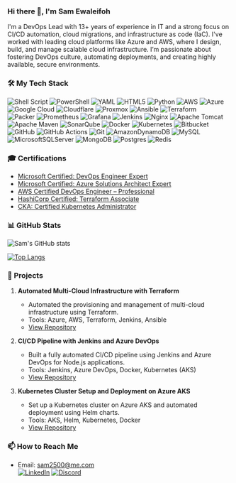 ### Hi there 👋, I'm Sam Ewaleifoh

I'm a DevOps Lead with 13+ years of experience in IT and a strong focus on CI/CD automation, cloud migrations, and infrastructure as code (IaC). I've worked with leading cloud platforms like Azure and AWS, where I design, build, and manage scalable cloud infrastructure. I’m passionate about fostering DevOps culture, automating deployments, and creating highly available, secure environments.

### 🛠️ My Tech Stack

![Shell Script](https://img.shields.io/badge/shell_script-%23121011.svg?style=for-the-badge&logo=gnu-bash&logoColor=white) 
![PowerShell](https://img.shields.io/badge/PowerShell-%235391FE.svg?style=for-the-badge&logo=powershell&logoColor=white)
![YAML](https://img.shields.io/badge/yaml-%23ffffff.svg?style=for-the-badge&logo=yaml&logoColor=151515) 
![HTML5](https://img.shields.io/badge/html5-%23E34F26.svg?style=for-the-badge&logo=html5&logoColor=white)
![Python](https://img.shields.io/badge/python-3670A0?style=for-the-badge&logo=python&logoColor=ffdd54) 
![AWS](https://img.shields.io/badge/AWS-%23FF9900.svg?style=for-the-badge&logo=amazon-aws&logoColor=white) 
![Azure](https://img.shields.io/badge/Azure-0078D4?style=for-the-badge&logo=microsoft-azure&logoColor=white)
![Google Cloud](https://img.shields.io/badge/GoogleCloud-%234285F4.svg?style=for-the-badge&logo=google-cloud&logoColor=white)
![Cloudflare](https://img.shields.io/badge/Cloudflare-F38020?style=for-the-badge&logo=Cloudflare&logoColor=white)
![Proxmox](https://img.shields.io/badge/proxmox-proxmox?style=for-the-badge&logo=proxmox&logoColor=%23E57000&labelColor=%232b2a33&color=%232b2a33)
![Ansible](https://img.shields.io/badge/ansible-%231A1918.svg?style=for-the-badge&logo=ansible&logoColor=white)
![Terraform](https://img.shields.io/badge/terraform-%235835CC.svg?style=for-the-badge&logo=terraform&logoColor=white)  
![Packer](https://img.shields.io/badge/packer-%23E7EEF0.svg?style=for-the-badge&logo=packer&logoColor=%2302A8EF)
![Prometheus](https://img.shields.io/badge/Prometheus-E6522C?style=for-the-badge&logo=Prometheus&logoColor=white) 
![Grafana](https://img.shields.io/badge/grafana-%23F46800.svg?style=for-the-badge&logo=grafana&logoColor=white) 
![Jenkins](https://img.shields.io/badge/jenkins-%232C5263.svg?style=for-the-badge&logo=jenkins&logoColor=white) 
![Nginx](https://img.shields.io/badge/nginx-%23009639.svg?style=for-the-badge&logo=nginx&logoColor=white) 
![Apache Tomcat](https://img.shields.io/badge/apache%20tomcat-%23F8DC75.svg?style=for-the-badge&logo=apache-tomcat&logoColor=black)
![Apache Maven](https://img.shields.io/badge/Apache%20Maven-C71A36?style=for-the-badge&logo=Apache%20Maven&logoColor=white) 
![SonarQube](https://img.shields.io/badge/SonarQube-black?style=for-the-badge&logo=sonarqube&logoColor=4E9BCD) 
![Docker](https://img.shields.io/badge/docker-%230db7ed.svg?style=for-the-badge&logo=docker&logoColor=white) 
![Kubernetes](https://img.shields.io/badge/kubernetes-%23326ce5.svg?style=for-the-badge&logo=kubernetes&logoColor=white)
![Bitbucket](https://img.shields.io/badge/bitbucket-%230047B3.svg?style=for-the-badge&logo=bitbucket&logoColor=white)
![GitHub](https://img.shields.io/badge/github-%23121011.svg?style=for-the-badge&logo=github&logoColor=white) 
![GitHub Actions](https://img.shields.io/badge/github%20actions-%232671E5.svg?style=for-the-badge&logo=githubactions&logoColor=white)
![Git](https://img.shields.io/badge/git-%23F05033.svg?style=for-the-badge&logo=git&logoColor=white)
![AmazonDynamoDB](https://img.shields.io/badge/Amazon%20DynamoDB-4053D6?style=for-the-badge&logo=Amazon%20DynamoDB&logoColor=white) 
![MySQL](https://img.shields.io/badge/mysql-4479A1.svg?style=for-the-badge&logo=mysql&logoColor=white)
![MicrosoftSQLServer](https://img.shields.io/badge/Microsoft%20SQL%20Server-CC2927?style=for-the-badge&logo=microsoft%20sql%20server&logoColor=white)
![MongoDB](https://img.shields.io/badge/MongoDB-%234ea94b.svg?style=for-the-badge&logo=mongodb&logoColor=white)
![Postgres](https://img.shields.io/badge/postgres-%23316192.svg?style=for-the-badge&logo=postgresql&logoColor=white)
![Redis](https://img.shields.io/badge/redis-%23DD0031.svg?style=for-the-badge&logo=redis&logoColor=white)


### 🎓 Certifications
- [Microsoft Certified: DevOps Engineer Expert](https://learn.microsoft.com/api/credentials/share/en-us/ddmx/27E11CD5BDCB6541?sharingId)
- [Microsoft Certified: Azure Solutions Architect Expert](https://learn.microsoft.com/api/credentials/share/en-us/ddmx/B49CA15765B9D1DB?sharingId)
- [AWS Certified DevOps Engineer – Professional](https://www.credly.com/badges/0b20ce95-5549-46e9-8bad-39417525c5de/public_url)
- [HashiCorp Certified: Terraform Associate](https://www.credly.com/badges/2898dedf-5108-454e-bb8a-6b00811e4572/public_url)
- [CKA: Certified Kubernetes Administrator](https://www.credly.com/badges/8bfef5e9-2515-414d-aee3-76edce8bb227/public_url)

### 📊 GitHub Stats

![Sam's GitHub stats](https://github-readme-stats.vercel.app/api?username=imgcc&show_icons=true&theme=radical)

[![Top Langs](https://github-readme-stats.vercel.app/api/top-langs/?username=imgcc&layout=compact)](https://github.com/imgcc)

### 💼 Projects

1. **Automated Multi-Cloud Infrastructure with Terraform**
   - Automated the provisioning and management of multi-cloud infrastructure using Terraform.
   - Tools: Azure, AWS, Terraform, Jenkins, Ansible
   - [View Repository](https://github.com/imgcc/multi-cloud-infra-terraform)

2. **CI/CD Pipeline with Jenkins and Azure DevOps**
   - Built a fully automated CI/CD pipeline using Jenkins and Azure DevOps for Node.js applications.
   - Tools: Jenkins, Azure DevOps, Docker, Kubernetes (AKS)
   - [View Repository](https://github.com/imgcc/cicd-pipeline-azure-jenkins)

3. **Kubernetes Cluster Setup and Deployment on Azure AKS**
   - Set up a Kubernetes cluster on Azure AKS and automated deployment using Helm charts.
   - Tools: AKS, Helm, Kubernetes, Docker
   - [View Repository](https://github.com/imgcc/kubernetes-aks-deployment)

### 📫 How to Reach Me

- Email: sam2500@me.com<br> 
[![LinkedIn](https://img.shields.io/badge/linkedin-%230077B5.svg?style=for-the-badge&logo=linkedin&logoColor=white)](https://www.linkedin.com/in/ddmx/)
[![Discord](https://img.shields.io/badge/Discord-%235865F2.svg?style=for-the-badge&logo=discord&logoColor=white)](https://discord.com/users/ddmx21)